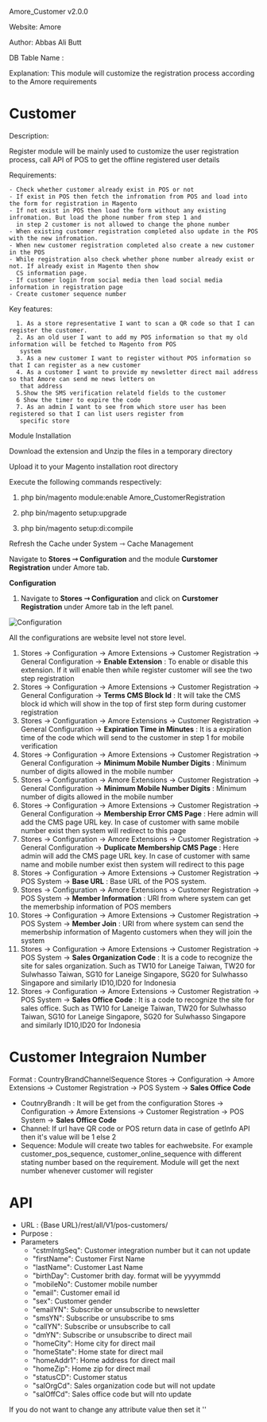 Amore_Customer v2.0.0

Website: Amore

Author: Abbas Ali Butt

DB Table Name :
 
Explanation: This module will customize the registration process according to the Amore requirements

# Customer

Description:

Register module will be mainly used to customize the user registration process, call API of POS to get the offline
 registered user details

Requirements:

    - Check whether customer already exist in POS or not
    - If exist in POS then fetch the infromation from POS and load into the form for registration in Magento
    - If not exist in POS then load the form without any existing infromation. But load the phone number from step 1 and
      in step 2 customer is not allowed to change the phone number
    - When existing customer registration completed also update in the POS with the new infromation.  
    - When new customer registration completed also create a new customer in the POS
    - While registration also check whether phone number already exist or not. If already exist in Magento then show 
      CS information page.
    - If customer login from social media then load social media information in registration page
    - Create customer sequence number


Key features:

      1. As a store representative I want to scan a QR code so that I can register the customer.
      2. As an old user I want to add my POS information so that my old information will be fetched to Magento from POS
       system
      3. As a new customer I want to register without POS information so that I can register as a new customer
      4. As a customer I want to provide my newsletter direct mail address so that Amore can send me news letters on
       that address
      5.Show the SMS verification relateld fields to the customer
      6 Show the timer to expire the code
      7. As an admin I want to see from which store user has been registered so that I can list users register from
       specific store

Module Installation

Download the extension and Unzip the files in a temporary directory

Upload it to your Magento installation root directory

Execute the following commands respectively:

1.  php bin/magento module:enable Amore_CustomerRegistration

2.  php bin/magento setup:upgrade

3.  php bin/magento setup:di:compile

Refresh the Cache under System ⇾ Cache Management

Navigate to **Stores ⇾ Configuration** and the module **Curstomer Registration** under Amore tab.


**Configuration**

1. Navigate to **Stores ⇾ Configuration** and click on **Curstomer Registration** under Amore tab in the left panel.

 
 ![Configuration](https://i.ibb.co/xJs59Wk/Selection-046.png)
 
 All the configurations are website level not store level.
 
1. Stores -> Configuration -> Amore Extensions -> Customer Registration -> General Configuration -> **Enable Extension** : To 
enable or disable this extension. If it will enable then while register customer will see the two step registration 
1. Stores -> Configuration -> Amore Extensions -> Customer Registration -> General Configuration -> **Terms CMS Block Id** : It will 
take the CMS block id which will show in the top of first step form during customer registration
1. Stores -> Configuration -> Amore Extensions -> Customer Registration -> General Configuration -> **Expiration Time in Minutes** : It is 
a expiration time of the code which will send to the customer in step 1 for mobile verification
1.  Stores -> Configuration -> Amore Extensions -> Customer Registration -> General Configuration -> **Minimum Mobile Number Digits** : Minimum number of 
digits allowed in the mobile number
1.  Stores -> Configuration -> Amore Extensions -> Customer Registration -> General Configuration -> **Minimum Mobile Number Digits** : Minimum number of 
digits allowed in the mobile number
1.  Stores -> Configuration -> Amore Extensions -> Customer Registration -> General Configuration -> **Membership Error CMS Page** : Here admin will add the 
CMS page URL key. In case of customer with same mobile number exist then system will redirect to this page
1.  Stores -> Configuration -> Amore Extensions -> Customer Registration -> General Configuration -> **Duplicate Membership CMS Page** : Here admin will add the 
CMS page URL key. In case of customer with same name and mobile number exist then system will redirect to this page
1.  Stores -> Configuration -> Amore Extensions -> Customer Registration -> POS System -> **Base URL** : Base URL of the POS system.
1.  Stores -> Configuration -> Amore Extensions -> Customer Registration -> POS System -> **Member Information** : URI from where system can get the memerbship
information of POS members 
1.  Stores -> Configuration -> Amore Extensions -> Customer Registration -> POS System -> **Member Join** : URI from where system can send the memerbship
information of Magento customers when they will join the system
1.  Stores -> Configuration -> Amore Extensions -> Customer Registration -> POS System -> **Sales Organization Code** : It is a code to recognize the site for sales organization. Such as
TW10 for Laneige Taiwan, TW20 for Sulwhasso Taiwan, SG10 for Laneige Singapore, SG20 for Sulwhasso Singapore and similarly ID10,ID20 for Indonesia
1.  Stores -> Configuration -> Amore Extensions -> Customer Registration -> POS System -> **Sales Office Code** : It is a code to recognize the site for sales office. Such as 
TW10 for Laneige Taiwan, TW20 for Sulwhasso Taiwan, SG10 for Laneige Singapore, SG20 for Sulwhasso Singapore and similarly ID10,ID20 for Indonesia
 
# Customer Integraion Number
 
Format : CountryBrandChannelSequence Stores -> Configuration -> Amore Extensions -> Customer Registration -> POS System -> **Sales Office Code** 

- CoutnryBrandh : It will be get from the configuration Stores -> Configuration -> Amore Extensions -> Customer Registration -> POS System -> **Sales Office Code** 
- Channel: If url have QR code or POS return data in case of getInfo API then it's value will be 1 else 2
- Sequence: Module will create two tables for eachwebsite. For example customer_pos_sequence, customer_online_sequence with different stating number based on the requirement. Module will get 
the next number whenever customer will register

# API

- URL :  {Base URL}/rest/all/V1/pos-customers/
- Purpose : 
- Parameters
    - "cstmIntgSeq": Customer integration number but it can not update
    - "firstName": Customer First Name
    - "lastName": Customer Last Name
    - "birthDay": Customer brith day. format will be yyyymmdd
    - "mobileNo": Customer mobile number
    - "email": Customer email id
    - "sex": Customer gender
    - "emailYN": Subscribe or unsubscribe to newsletter
    - "smsYN": Subscribe or unsubscribe to sms
    - "callYN": Subscribe or unsubscribe to call
    - "dmYN": Subscribe or unsubscribe to direct mail
    - "homeCity": Home city for direct mail
    - "homeState": Home state for direct mail
    - "homeAddr1": Home address for direct mail
    - "homeZip": Home zip for direct mail
    - "statusCD": Customer status
    - "salOrgCd": Sales organization code but will not update
    - "salOffCd": Sales office code but will nto update
    
If you do not want to change any attribute value then set it ''
